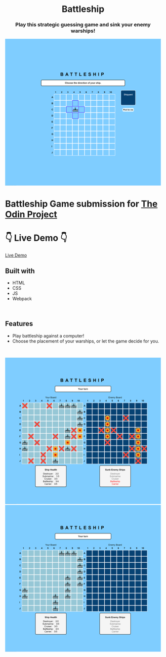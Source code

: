 <h1 align='center'>Battleship</h1>
<h3 align='center'>Play this strategic guessing game and sink your enemy warships!</h3>

![Preview](/src/images/preview/preview1.png)

# Battleship Game submission for [The Odin Project](https://www.theodinproject.com/lessons/node-path-javascript-battleship)

# 👇 Live Demo 👇

[Live Demo]()

## Built with

- HTML
- CSS
- JS
- Webpack

</br>

## Features

- Play battleship against a computer!
- Choose the placement of your warships, or let the game decide for you.

</br>

![Preview](/src/images/preview/preview2.png)
![Preview](/src/images/preview/preview3.png)
